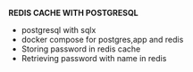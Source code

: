 **REDIS CACHE WITH POSTGRESQL**

* postgresql with sqlx
* docker compose for postgres,app and redis
* Storing password in redis cache
* Retrieving password with name in redis
